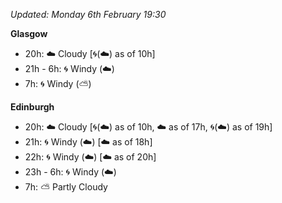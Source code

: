 *Updated: Monday 6th February 19:30*

**Glasgow**

* 20h: :cloud: Cloudy [:cyclone:(:cloud:) as of 10h]
* 21h - 6h: :cyclone: Windy (:cloud:)
* 7h: :cyclone: Windy (:partly_sunny:)

**Edinburgh**

* 20h: :cloud: Cloudy [:cyclone:(:cloud:) as of 10h, :cloud: as of 17h, :cyclone:(:cloud:) as of 19h]
* 21h: :cyclone: Windy (:cloud:) [:cloud: as of 18h]
* 22h: :cyclone: Windy (:cloud:) [:cloud: as of 20h]
* 23h - 6h: :cyclone: Windy (:cloud:)
* 7h: :partly_sunny: Partly Cloudy
